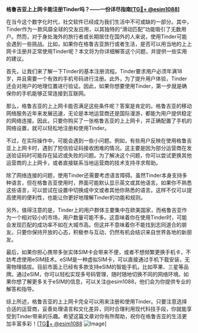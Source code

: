 **格鲁吉亚上上网卡能注册Tinder吗？——一份详尽指南[[TG💪+ @esim1088](https://t.me/s/esim1088)]**

在当今这个数字化时代，社交软件已经成为我们生活中不可或缺的一部分。其中，Tinder作为一款风靡全球的交友应用，以其独特的“滑动匹配”功能吸引了无数用户。然而，对于身处海外的旅行者或长期居住在国外的人来说，使用Tinder可能会遇到一些挑战。比如，如果你在格鲁吉亚旅行或者生活，是否可以用当地的上上网卡注册并正常使用Tinder呢？本文将为你详细解答这个问题，并提供一些实用的建议。

首先，让我们来了解一下Tinder的基本注册流程。Tinder要求用户必须年满18岁，并且需要一个有效的手机号码进行注册。此外，为了提升用户体验，Tinder还会对用户的地理位置进行验证。因此，如果你想要使用Tinder，第一步就是确保你的手机能够正常连接到互联网。

那么，格鲁吉亚的上上网卡能否满足这些条件呢？答案是肯定的。格鲁吉亚的移动网络服务近年来发展迅速，无论是本地运营商还是国际漫游，都能为用户提供稳定的网络连接。因此，只要你购买了一张格鲁吉亚的上上网卡，并正确配置了手机的网络设置，就可以轻松地注册和使用Tinder。

不过，在实际操作中，可能会遇到一些小问题。例如，有些用户反映在使用格鲁吉亚上上网卡时，遇到了短信验证码接收困难的情况。这主要是因为部分运营商在发送验证码时可能存在延迟或失败的问题。为了解决这个问题，你可以尝试更换其他运营商的上上网卡，或者直接联系当地运营商的技术支持寻求帮助。

除了网络连接的问题，使用Tinder还需要考虑语言障碍。虽然Tinder本身支持多种语言，但在格鲁吉亚使用时，界面可能默认显示英文或其他语言。如果你不熟悉这些语言，可以尝试在设置中切换成中文或者其他你熟悉的语言。这样不仅可以提高使用的便利性，也能让你更好地理解Tinder的功能和规则。

另外，值得注意的是，Tinder上的用户群体主要集中在欧美国家，而格鲁吉亚作为一个相对较小的市场，用户数量可能不多。这意味着你在使用Tinder时，可能会发现匹配的成功率不如在大城市高。但这并不意味着你不能找到志同道合的朋友。只要你保持开放的心态，积极参与互动，仍然有机会结识来自世界各地的新朋友。

最后，如果你担心携带多张实体SIM卡会带来不便，或者不想频繁更换手机卡，不妨考虑使用eSIM技术。eSIM是一种虚拟SIM卡，可以直接通过手机下载安装，无需物理插拔。目前市面上已经有多款支持eSIM的智能手机，比如苹果、三星等品牌。通过eSIM，你可以轻松实现多号码管理，随时随地切换不同的网络环境。如果你想了解更多关于eSIM的信息，可以关注@esim1088，他们会为你提供专业的解答和指导。

综上所述，格鲁吉亚的上上网卡完全可以用来注册和使用Tinder。只要注意选择合适的运营商，妥善处理语言和文化差异，同时合理利用现代科技手段，你就能享受到Tinder带来的乐趣。希望这篇文章对你有所帮助，祝你在格鲁吉亚的生活更加丰富多彩！[[TG💪+ @esim1088](https://t.me/s/esim1088) ![Image](https://i.postimg.cc/4NQfJmqS/Snipaste-2025-05-13-00-14-12.png)]